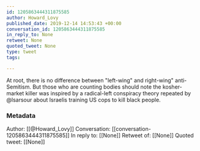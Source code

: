 ```yaml
---
id: 1205863444311875585
author: Howard_Lovy
published_date: 2019-12-14 14:53:43 +00:00
conversation_id: 1205863444311875585
in_reply_to: None
retweet: None
quoted_tweet: None
type: tweet
tags:

---
```


At root, there is no difference between "left-wing" and right-wing" anti-Semitism. But those who are counting bodies should note the kosher-market killer was inspired by a radical-left conspiracy theory repeated by @lsarsour about Israelis training US cops to kill black people.

### Metadata

Author: [[@Howard_Lovy]]
Conversation: [[conversation-1205863444311875585]]
In reply to: [[None]]
Retweet of: [[None]]
Quoted tweet: [[None]]

